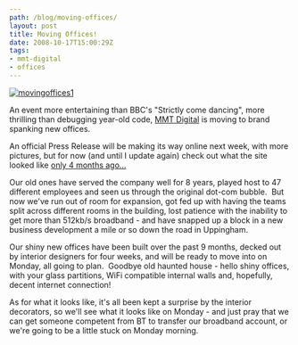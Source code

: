 ```yaml
---
path: /blog/moving-offices/
layout: post
title: Moving Offices!
date: 2008-10-17T15:00:29Z
tags:
- mmt-digital
- offices
---
```


[![](http://uploads.psyked.co.uk/2008/10/movingoffices1.jpg "movingoffices1")](http://www.mmtdigital.co.uk/RVEc4d1cd790afe4ac4be58071a72c98148,,.aspx)

An event more entertaining than BBC's "Strictly come dancing", more thrilling than debugging year-old code, [MMT Digital](http://www.mmtdigital.co.uk) is moving to brand spanking new offices.

An official Press Release will be making its way online next week, with more pictures, but for now (and until I update again) check out what the site looked like [only 4 months ago...](http://www.mmtdigital.co.uk/RVE629007bff1284be79f1b3c1b3d0ef9ea,,.aspx)

Our old ones have served the company well for 8 years, played host to 47 different employees and seen us through the original dot-com bubble.  But now we've run out of room for expansion, got fed up with having the teams split across different rooms in the building, lost patience with the inability to get more than 512kb/s broadband - and have snapped up a block in a new business development a mile or so down the road in Uppingham.

Our shiny new offices have been built over the past 9 months, decked out by interior designers for four weeks, and will be ready to move into on Monday, all going to plan.  Goodbye old haunted house - hello shiny offices, with your glass partitions, WiFi compatible internal walls and, hopefully, decent internet connection!

As for what it looks like, it's all been kept a surprise by the interior decorators, so we'll see what it looks like on Monday - and just pray that we can get someone competent from BT to transfer our broadband account, or we're going to be a little stuck on Monday morning.